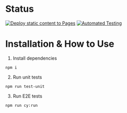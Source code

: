 # Status
[![Deploy static content to Pages](https://github.com/sindrebenjamin/social-media-client/actions/workflows/static.yml/badge.svg)](https://github.com/sindrebenjamin/social-media-client/actions/workflows/static.yml)
[![Automated Testing](https://github.com/sindrebenjamin/social-media-client/actions/workflows/run-all-tests.yml/badge.svg)](https://github.com/sindrebenjamin/social-media-client/actions/workflows/run-all-tests.yml)

# Installation & How to Use

1. Install dependencies
```
npm i
```
2. Run unit tests
```
npm run test-unit
```
3. Run E2E tests
```
npm run cy:run
```
